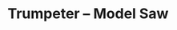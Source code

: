 ---
layout: product
title: "Trumpeter – Model Saw"
price: "1100" 
desc: "Testerica"
img_path: "/assets/img/TRU09917.webp"
brand: "N/A"
available: true
special_offer: false
new: true
soon: false
cat: "070000"
subcat: "0N/A"
subsubcat: "0N/A"
sifra: "TRU09917"
popular: false
spec: false
---